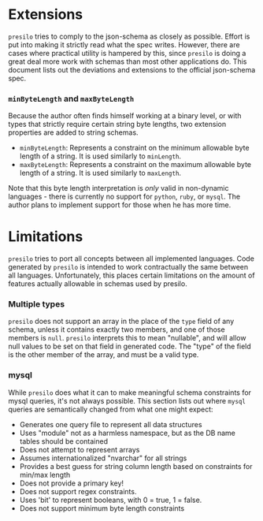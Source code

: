 # Extensions

`presilo` tries to comply to the json-schema as closely as possible. Effort is put into making it strictly read what the spec writes.
However, there are cases where practical utility is hampered by this, since `presilo` is doing a great deal more work with schemas than most other applications do. This document lists out the deviations and extensions to the official json-schema spec.

### `minByteLength` and `maxByteLength`

Because the author often finds himself working at a binary level, or with types that strictly require certain string byte lengths, two extension properties are added to string schemas.

 - `minByteLength`: Represents a constraint on the minimum allowable byte length of a string. It is used similarly to `minLength`.
 - `maxByteLength`: Represents a constraint on the maximum allowable byte length of a string. It is used similarly to `maxLength`.

Note that this byte length interpretation is _only_ valid in non-dynamic languages - there is currently no support for `python`, `ruby`, or `mysql`. The author plans to implement support for those when he has more time.

# Limitations

`presilo` tries to port all concepts between all implemented languages. Code generated by `presilo` is intended to work contractually the same between all languages. Unfortunately, this places certain limitations on the amount of features actually allowable in schemas used by presilo.

### Multiple types

`presilo` does not support an array in the place of the `type` field of any schema, unless it contains exactly two members, and one of those members is `null`. `presilo` interprets this to mean "nullable", and will allow null values to be set on that field in generated code. The "type" of the field is the other member of the array, and must be a valid type.

### mysql

While `presilo` does what it can to make meaningful schema constraints for mysql queries, it's not always possible. This section lists out where `mysql` queries are semantically changed from what one might expect:

- Generates one query file to represent all data structures
- Uses "module" not as a harmless namespace, but as the DB name tables should be contained
- Does not attempt to represent arrays
- Assumes internationalized "nvarchar" for all strings
- Provides a best guess for string column length based on constraints for min/max length
- Does not provide a primary key!
- Does not support regex constraints.
- Uses 'bit' to represent booleans, with 0 = true, 1 = false.
- Does not support minimum byte length constraints
